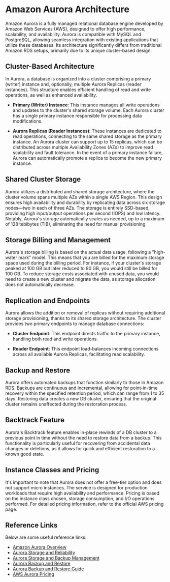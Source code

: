 # Amazon Aurora Architecture

Amazon Aurora is a fully managed relational database engine developed by Amazon Web Services (AWS), designed to offer high performance, scalability, and availability. Aurora is compatible with MySQL and PostgreSQL, allowing seamless integration with existing applications that utilize these databases. Its architecture significantly differs from traditional Amazon RDS setups, primarily due to its unique cluster-based design.

## Cluster-Based Architecture

In Aurora, a database is organized into a cluster comprising a primary (writer) instance and, optionally, multiple Aurora Replicas (reader instances). This structure enables efficient handling of read and write operations, as well as enhanced availability.

- **Primary (Writer) Instance**: This instance manages all write operations and updates to the cluster's shared storage volume. Each Aurora cluster has a single primary instance responsible for processing data modifications.

- **Aurora Replicas (Reader Instances)**: These instances are dedicated to read operations, connecting to the same shared storage as the primary instance. An Aurora cluster can support up to 15 replicas, which can be distributed across multiple Availability Zones (AZs) to improve read scalability and fault tolerance. In the event of a primary instance failure, Aurora can automatically promote a replica to become the new primary instance.

## Shared Cluster Storage

Aurora utilizes a distributed and shared storage architecture, where the cluster volume spans multiple AZs within a single AWS Region. This design ensures high availability and durability by replicating data across six storage nodes—two in each of three AZs. The storage is entirely SSD-based, providing high input/output operations per second (IOPS) and low latency. Notably, Aurora's storage automatically scales as needed, up to a maximum of 128 tebibytes (TiB), eliminating the need for manual provisioning.

## Storage Billing and Management

Aurora's storage billing is based on the actual data usage, following a "high-water mark" model. This means that you are billed for the maximum storage space used during the billing period. For instance, if your cluster's storage peaked at 100 GB but later reduced to 80 GB, you would still be billed for 100 GB. To reduce storage costs associated with unused data, you would need to create a new cluster and migrate the data, as storage allocation does not automatically decrease.

## Replication and Endpoints

Aurora allows the addition or removal of replicas without requiring additional storage provisioning, thanks to its shared storage architecture. The cluster provides two primary endpoints to manage database connections:

- **Cluster Endpoint**: This endpoint directs traffic to the primary instance, handling both read and write operations.

- **Reader Endpoint**: This endpoint load-balances incoming connections across all available Aurora Replicas, facilitating read scalability.

## Backup and Restore

Aurora offers automated backups that function similarly to those in Amazon RDS. Backups are continuous and incremental, allowing for point-in-time recovery within the specified retention period, which can range from 1 to 35 days. Restoring data creates a new DB cluster, ensuring that the original cluster remains unaffected during the restoration process.

## Backtrack Feature

Aurora's Backtrack feature enables in-place rewinds of a DB cluster to a previous point in time without the need to restore data from a backup. This functionality is particularly useful for recovering from accidental data changes or deletions, as it allows for quick and efficient restoration to a known good state.

## Instance Classes and Pricing

It's important to note that Aurora does not offer a free-tier option and does not support micro instances. The service is designed for production workloads that require high availability and performance. Pricing is based on the instance class chosen, storage consumption, and I/O operations performed. For detailed pricing information, refer to the official AWS pricing page.

## Reference Links

Below are some useful reference links:

- [Amazon Aurora Overview](https://docs.aws.amazon.com/AmazonRDS/latest/AuroraUserGuide/Aurora.Overview.html)
- [Aurora Storage and Reliability](https://docs.aws.amazon.com/AmazonRDS/latest/AuroraUserGuide/Aurora.Overview.StorageReliability.html)
- [Aurora Storage and Backup Management](https://docs.aws.amazon.com/AmazonRDS/latest/AuroraUserGuide/aurora-storage-backup.html)
- [Aurora Backup and Restore](https://docs.aws.amazon.com/AmazonRDS/latest/AuroraUserGuide/Aurora.Managing.Backups.html)
- [Aurora Backup and Restore Guide](https://docs.aws.amazon.com/AmazonRDS/latest/AuroraUserGuide/BackupRestoreAurora.html)
- [AWS Aurora Pricing](https://aws.amazon.com/rds/aurora/pricing/)
